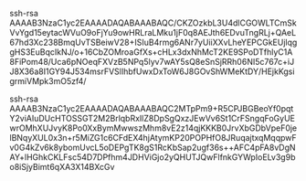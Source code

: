ssh-rsa AAAAB3NzaC1yc2EAAAADAQABAAABAQC/CKZOzkbL3U4dlCGOWLTCmSkVvYgd15eytacWVuO9oFjYu9owHRLraLMku1jF0q8AEJth6EDvuTngRLj+QAeL67hd3Xc238BmqUvTSBeiwV28+ISIuB4rmg6ANr7yUiiXXvLheYEPCGkEUjlqggHS3EuBqcIkNJ/o+16CbZOMroaGfXs+cHLx3dxNhMcT2KE9SPoDTfhlyC1A8FiPom48/Uca6pNOeqFXVzB5NPq5lyv7wAY5sQ8eSnSjRRh06NI5c767c+iJJ8X36a8I1GY94J534msrFVSlIhbfUwxDxToW6J8GOvShWMeKtDY/HEjkKgsigrmiVMpk3mO5zf4/


ssh-rsa AAAAB3NzaC1yc2EAAAADAQABAAABAQC2MTpPm9+R5CPJBGBeoYf0pqtY2viAIuDUcHTOSSGT2M2BrlqbRxIlZ8DpSgQxzJEwVv6St1CrFSngqFoGyUEwrOMhXUJvyK8Po0XxBymMwwszMhm8vE2z14qjKKKB0JrvXbGDbVpeF0jelBNqyXUL0x3n+r5MiZG1c6CFdEX4hjAtymKP20POPHfO8JRuqajtxqMqqpwFv0G4kZv6k8ybomUvcL5oDEPgTK8gS1RcKbSap2ugf36s++AFC4pFA8vDgNAY+lHGhkCKLFsc54D7DPfhm4JDHViGjo2yQHUTJQwFlfnkGYWpIoELv3g9bo8iSjyBimt6qXA3X14BXcGv
